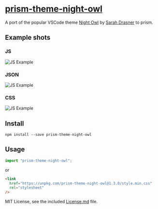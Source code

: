 # [prism-theme-night-owl](https://prism-theme-night-owl.netlify.com/)

A port of the popular VSCode theme [Night Owl](https://github.com/sdras/night-owl-vscode-theme) by [Sarah Drasner](https://github.com/sdras/) to prism.

## Example shots

### JS

![JS Example](./js.png)

### JSON

![JS Example](./json.png)

### CSS

![JS Example](./css.png)

## Install

`npm install --save prism-theme-night-owl`

## Usage

```js
import "prism-theme-night-owl";
```

or

```html
<link
  href="https://unpkg.com/prism-theme-night-owl@1.3.0/style.min.css"
  rel="stylesheet"
/>
```

MIT License, see the included [License.md](License.md) file.
